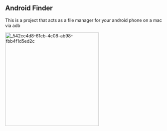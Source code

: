 <!-- This is a project that acts as a file manager for your android phone on a mac via adb -->

## Android Finder

This is a project that acts as a file manager for your android phone on a mac via adb

<img src="https://github.com/sam-baraka/android-finder/assets/35136541/8c6afb5d-7adc-4a5c-a393-404a8e351fdb" alt="_542cc4d8-61cb-4c08-ab98-fbb4f1d5ed2c" width="300" height="300">
